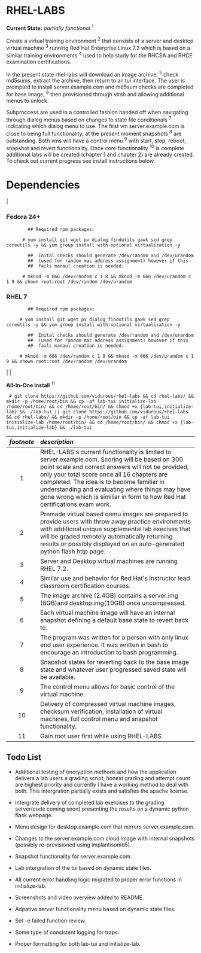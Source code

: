 RHEL-LABS
=========
**Current State:** *partially functional* <sup>1</sup>

Create a virtual training environment <sup>2</sup> that consists of a server and desktop virtual machine <sup>3</sup> running Red Hat Enterprise Linux 7.2 which is based on a similar training environments <sup>4</sup> used to help study for the RHCSA and RHCE examination certifications.

In the present state rhel-labs will download an image archive, <sup>5</sup> check md5sums, extract the archive, then return to an tui interface. The user is prompted to install server.example.com and md5sum checks are completed for base image, <sup>6</sup> then provisioned through virsh and allowing additional menus to unlock.

Subproccess are used in a controlled fashion handed off when navigating through dialog menus based on changes to state file conditionals <sup>7</sup> indicating which dialog menu to use. The first vm server.example.com is close to being full functionality; at the present moment snapshots <sup>8</sup> are outstanding. Both vms will have a control menu <sup>9</sup> with start, stop, reboot, snapshot and revert functionality. Once core functionality <sup>10</sup> is complete additional labs will be created (chapter 1 and chapter 2) are already created. To check out current progress see install instructions below.

Dependencies
===========
|

### Fedora 24+
~~~
        ## Required rpm packages:
  
      # yum install git wget pv dialog findutils gawk sed grep coreutils -y && yum group install with-optional virtualization -y
~~~

~~~
        ##  Inital checks should generate /dev/random and /dev/urandom 
        ##  (used for random mac address assignment) however if this 
        ##  fails manaul creation is needed.
      
      # mknod -m 666 /dev/random c 1 8 && mknod -m 666 /dev/urandom c 1 9 && chown root:root /dev/random /dev/urandom
~~~

### RHEL 7
~~~
        ## Required rpm packages:

     # yum install git wget pv dialog findutils gawk sed grep coreutils -y && yum group install with-optional virtualization -y
~~~
~~~
        ##  Inital checks should generate /dev/random and /dev/urandom 
        ##  (used for random mac address assignment) however if this 
        ##  fails manaul creation is needed.
 
     # mknod -m 666 /dev/random c 1 8 && mknod -m 666 /dev/urandom c 1 9 && chown root:root /dev/random /dev/urandom
~~~

|
|

**All-In-One Install** <sup>11</sup>
~~~
 # git clone https://github.com/vidurous/rhel-labs && cd rhel-labs/ && mkdir -p /home/root/bin && cp -af lab-tui initialize-lab /home/root/bin/ && cd /home/root/bin/ && chmod +x {lab-tui,initialize-lab} && ./lab-tui || git clone https://github.com/vidurous/rhel-labs && cd rhel-labs/ && mkdir -p /home/root/bin && cp -af lab-tui initialize-lab /home/root/bin/ && cd /home/root/bin/ && chmod +x {lab-tui,initialize-lab} && ./lab-tui
~~~

| *footnote*   | *description* |
| :---:        |     :---      |
| 1 | RHEL-LABS's current functionality is limited to server.example.com. Scoring will be based on 300 point scale and correct answers will not be provided, only your total score once all 16 chapters are completed. The idea is to become familiar in understanding and evaluating where things may have gone wrong which is similiar in form to how Red Hat certifications exam work. |
| 2 | Premade virtual based qemu images are prepared to provide users with throw away practice environments with additional unique supplemental lab execises that will be graded remotely automatically returning results or possibly displayed on an auto-generated python flash http page. |
| 3 | Server and Desktop virtual machines are running RHEL 7.2. | 
| 4 | Similar use and behavior for Red Hat's instructor lead classroom certification courses. |
| 5 | The image archive (2.4GB) contains a server.img (8GB)and desktop.img(10GB) once uncompressed. |
| 6 | Each virtual machine image will have an internal snapshot defining a default base state to revert back to. |
| 7 | The program was written for a person with only linux end user experience. It was written in bash to encourage an introduction to bash programming. | 
| 8 | Snapshot states for reverting back to the base image state and whatever user progressed saved state will be available. |
| 9 | The control menu allows for basic control of the virtual machine. |
| 10 | Delivery of compressed virtual machine images, checksum verification, installation of virtual machines, full control menu and snapshot functionality. | 
| 11 | Gain root user first while using RHEL-LABS


**Todo List**
---

  * Additional testing of encryption methods and how the application delivers a lab users a grading script; honest grading 
and attempt count are highest priority and currently I have a working method to deal with both. This intergration partially exists and satisfies the apache license. 

  * Intergrate delivery of completed lab exercises to the grading server(code coming soon) presenting the results on a dynamic python flask webpage.

  * Menu design for desktop.example.com that mirrors server.example.com.

  * Changes to the server.example.com cloud image with internal snapshots (possibly re-provisioned using implantisomd5).

  * Snapshot functionality for server.example.com.

  * Lab intergration of the tui based on dynamic state files.

  * All current error handling logic migrated to proper error functions in initialize-lab.

  * Screenshots and video overview added to README.

  * Adpative server functionality menu based on dynamic state files.

  * Set -e failed function review.

  * Some type of consistent logging for traps.

  * Proper formatting for both lab-tui and initialize-lab.
